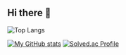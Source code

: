 ## Hi there 👋


![Top Langs](https://github-readme-stats.vercel.app/api/top-langs/?username=0l70&layout=compact&theme=tokyonight&langs_count=8)

[![My GitHub stats](https://github-readme-stats.vercel.app/api?username=Jongpil0911)](https://github.com/0l70)
[![Solved.ac Profile](http://mazassumnida.wtf/api/v2/generate_badge?boj=jongpil0911@naver.com)](https://solved.ac/여기에형님백준아이디)
<!--
**Jongpil0911/Jongpil0911** is a ✨ _special_ ✨ repository because its `README.md` (this file) appears on your GitHub profile.

Here are some ideas to get you started:

- 🔭 I’m currently working on ...
- 🌱 I’m currently learning ...
- 👯 I’m looking to collaborate on ...
- 🤔 I’m looking for help with ...
- 💬 Ask me about ...
- 📫 How to reach me: ...
- 😄 Pronouns: ...
- ⚡ Fun fact: ...
-->
